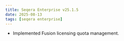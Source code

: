 ```yaml
---
title: Seqera Enterprise v25.1.5
date: 2025-08-13
tags: [seqera enterprise]
---
```


- Implemented Fusion licensing quota management. 
